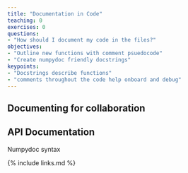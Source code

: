 ```yaml
---
title: "Documentation in Code"
teaching: 0
exercises: 0
questions:
- "How should I document my code in the files?"
objectives:
- "Outline new functions with comment psuedocode"
- "Create numpydoc friendly docstrings"
keypoints:
- "Docstrings describe functions"
- "comments throughout the code help onboard and debug"
---
```


## Documenting for collaboration



## API Documentation


Numpydoc syntax


{% include links.md %}
